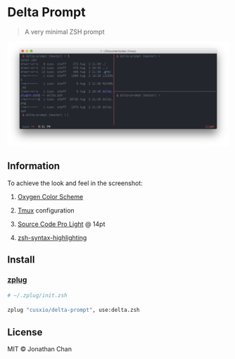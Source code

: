 # Delta Prompt

> A very minimal ZSH prompt

![](delta.png)

## Information

To achieve the look and feel in the screenshot:

1. [Oxygen Color Scheme](https://github.com/cusxio/dotfiles/blob/master/iTerm/Oxygen.itermcolors)

2. [Tmux](https://github.com/cusxio/dotfiles/blob/master/tmux/theme.sh) configuration

3. [Source Code Pro Light](https://github.com/adobe-fonts/source-code-pro) @ 14pt

4. [zsh-syntax-highlighting](https://github.com/zsh-users/zsh-syntax-highlighting)

## Install

### [zplug](https://github.com/zplug/zplug)

```bash
# ~/.zplug/init.zsh

zplug "cusxio/delta-prompt", use:delta.zsh
```

## License

MIT © Jonathan Chan
